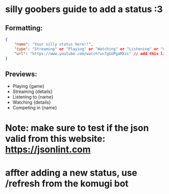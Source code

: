 # silly goobers guide to add a status :3


## Formatting:
```json
{
    "name": "Your silly status here!!",
    "type": "Streaming" or "Playing" or "Watching" or "Listening" or "Competing",
    "url": "https://www.youtube.com/watch?v=7gGUPgaMXzc" // add this line if the type is streaming, it should be a valid youtube video link or a twitch stream link
}
```

## Previews:
- Playing {game}
- Streaming {details}
- Listening to {name}
- Watching {details}
- Competing in {name}


# Note: make sure to test if the json valid from this website: https://jsonlint.com

# affter adding a new status, use /refresh from the komugi bot
